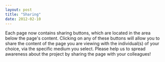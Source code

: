 ```yaml
---
layout: post
title: "Sharing"
date: 2012-02-10
---
```


Each page now contains sharing buttons, which are located in the area below the page's content. Clicking on any of these buttons will allow you to share the content of the page you are viewing with the individual(s) of your choice, via the specific medium you select. Please help us to spread awareness about the project by sharing the page with your colleagues!
